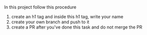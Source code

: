 In this project follow this procedure

1. create an h1 tag and inside this h1 tag, write your name
2. create your own branch and push to it
3. create a PR after you've done this task and do not merge the PR
